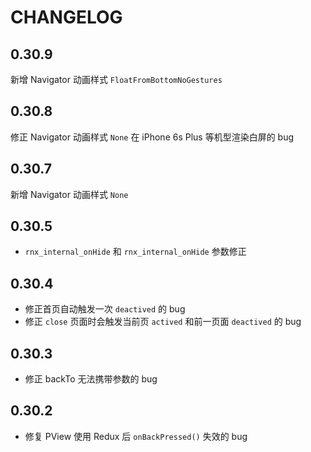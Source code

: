 # CHANGELOG

## 0.30.9

新增 Navigator 动画样式 `FloatFromBottomNoGestures`

## 0.30.8

修正 Navigator 动画样式 `None` 在 iPhone 6s Plus 等机型渲染白屏的 bug

## 0.30.7

新增 Navigator 动画样式 `None`

## 0.30.5

- `rnx_internal_onHide` 和 `rnx_internal_onHide` 参数修正

## 0.30.4

- 修正首页自动触发一次 `deactived` 的 bug
- 修正 `close` 页面时会触发当前页 `actived` 和前一页面 `deactived` 的 bug

## 0.30.3

- 修正 backTo 无法携带参数的 bug

## 0.30.2

- 修复 PView 使用 Redux 后 `onBackPressed()` 失效的 bug

